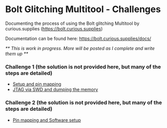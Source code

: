 # Bolt Glitching Multitool - Challenges

Documenting the process of using the Bolt glitching Multitool by curious.supplies (https://bolt.curious.supplies)

Documentation can be found here: https://bolt.curious.supplies/docs/

_** This is work in progress. More will be posted as I complete and write them up **_

### Challenge 1 (the solution is not provided here, but many of the steps are detailed)
- [Setup and pin mapping](CH1/01-pin_setup.md)
- [JTAG via SWD and dumping the memory](CH1/02-jtag-memory.md)
  
### Challenge 2 (the solution is not provided here, but many of the steps are detailed)
- [Pin mapping and Software setup](CH2/01-pin_software_setup.md)

